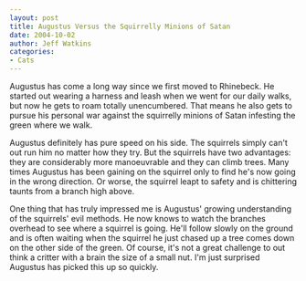 ```yaml
---
layout: post
title: Augustus Versus the Squirrelly Minions of Satan
date: 2004-10-02
author: Jeff Watkins
categories:
- Cats
---
```


<p>Augustus has come a long way since we first moved to Rhinebeck. He
started out wearing a harness and leash when we went for our daily
walks, but now he gets to roam totally unencumbered. That means he also
gets to pursue his personal war against the squirrelly minions of Satan
infesting the green where we walk.</p>
<p>Augustus definitely has pure speed on his side. The squirrels simply
can't out run him no matter how they try. But the squirrels have two
advantages: they are considerably more manoeuvrable and they can climb
trees. Many times Augustus has been gaining on the squirrel only to
find he's now going in the wrong direction. Or worse, the squirrel
leapt to safety and is chittering taunts from a branch high above.</p>
<p>One thing that has truly impressed me is Augustus' growing
understanding of the squirrels' evil methods. He now knows to watch the
branches overhead to see where a squirrel is going. He'll follow slowly
on the ground and is often waiting when the squirrel he just chased up
a tree comes down on the other side of the green. Of course, it's not a
great challenge to out think a critter with a brain the size of a small
nut. I'm just surprised Augustus has picked this up so quickly.</p>